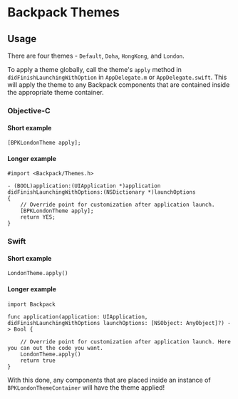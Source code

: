 # Backpack Themes

## Usage

There are four themes - `Default`, `Doha`, `HongKong`, and `London`.

To apply a theme globally, call the theme's `apply` method in `didFinishLaunchingWithOption` in `AppDelegate.m` or `AppDelegate.swift`. 
This will apply the theme to any Backpack components that are contained inside the appropriate theme container.

### Objective-C


#### Short example

```
[BPKLondonTheme apply];
```

#### Longer example

```
#import <Backpack/Themes.h>

- (BOOL)application:(UIApplication *)application didFinishLaunchingWithOptions:(NSDictionary *)launchOptions
{
    // Override point for customization after application launch.
    [BPKLondonTheme apply];
    return YES;
}
```


### Swift

#### Short example

```
LondonTheme.apply()
```

#### Longer example

```
import Backpack

func application(application: UIApplication, didFinishLaunchingWithOptions launchOptions: [NSObject: AnyObject]?) -> Bool {

    // Override point for customization after application launch. Here you can out the code you want.
    LondonTheme.apply()
    return true
}
```

With this done, any components that are placed inside an instance of `BPKLondonThemeContainer` will have the theme applied!

